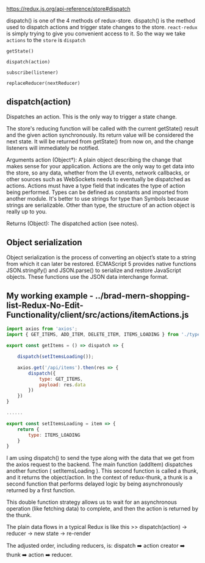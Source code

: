 https://redux.js.org/api-reference/store#dispatch

dispatch() is one of the 4 methods of redux-store. dispatch() is the method used to dispatch actions and trigger state changes to the store. `react-redux` is simply trying to give you convenient access to it. So the way we take `actions` to the `store` is `dispatch`

```
​getState()​

​dispatch(action)​

​subscribe(listener)​

​replaceReducer(nextReducer)​
```

## dispatch(action)​

Dispatches an action. This is the only way to trigger a state change.

The store's reducing function will be called with the current getState() result and the given action synchronously. Its return value will be considered the next state. It will be returned from getState() from now on, and the change listeners will immediately be notified.

Arguments
action (Object†): A plain object describing the change that makes sense for your application. Actions are the only way to get data into the store, so any data, whether from the UI events, network callbacks, or other sources such as WebSockets needs to eventually be dispatched as actions. Actions must have a type field that indicates the type of action being performed. Types can be defined as constants and imported from another module. It's better to use strings for type than Symbols because strings are serializable. Other than type, the structure of an action object is really up to you.

Returns
(Object): The dispatched action (see notes).

## Object serialization

Object serialization is the process of converting an object’s state to a string from which it can later be restored. ECMAScript 5 provides native functions JSON.stringify() and JSON.parse() to serialize and restore JavaScript objects. These functions use the JSON data interchange format.

## My working example - ../brad-mern-shopping-list-Redux-No-Edit-Functionality/client/src/actions/itemActions.js

```js
import axios from 'axios';
import { GET_ITEMS, ADD_ITEM, DELETE_ITEM, ITEMS_LOADING } from './types';

export const getItems = () => dispatch => {

    dispatch(setItemsLoading());

    axios.get('/api/items').then(res => {
        dispatch({
            type: GET_ITEMS,
            payload: res.data
        })
    })
}

......

export const setItemsLoading = item => {
    return {
        type: ITEMS_LOADING
    }
}
```

I am using dispatch() to send the type along with the data that we get from the axios request to the backend. The main function (addItem) dispatches another function ( setItemsLoading ). This second function is called a thunk, and it returns the object/action. In the context of redux-thunk, a thunk is a second function that performs delayed logic by being asynchronously returned by a first function.

This double function strategy allows us to wait for an asynchronous operation (like fetching data) to complete, and then the action is returned by the thunk.

The plain data flows in a typical Redux is like this >> dispatch(action) -> reducer -> new state -> re-render

The adjusted order, including reducers, is: dispatch ➡️ action creator ➡️ thunk ➡️ action ➡️ reducer.
